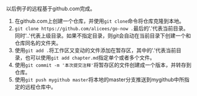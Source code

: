 以后例子的远程基于github.com完成。

1. 在github.com上创建一个仓库，并使用`git clone`命令将仓库克隆到本地。
1. `git clone https://github.com/alicees/go-now .`最后的'.'代表当前目录。同时'..'代表上级目录。如果不指定目录，则git会自动在当前目录下创建一个和仓库同名的文件夹。
1. 使用`git add .`将工作区又变动的文件添加在暂存区，其中的'.'代表当前目录，也可以使用`git add chapter.md`指定单个或者多个文件。
1. 使用`git commit -m '本次提交注释'`将暂存区的文件创建成一个版本，并转存到仓库。
1. 使用`git push mygithub master`将本地的master分支推送到mygithub中所指定的远程仓库中。
